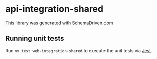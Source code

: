 
# api-integration-shared

This library was generated with SchemaDriven.com

## Running unit tests

Run `nx test web-integration-shared` to execute the unit tests via [Jest](https://jestjs.io).

